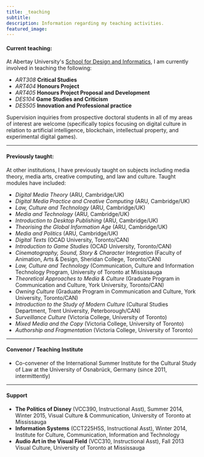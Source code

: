 ```yaml
---
title: _teaching
subtitle:
description: Information regarding my teaching activities.
featured_image:
---
```


#### Current teaching:

At Abertay University's [School for Design and Informatics](https://www.abertay.ac.uk/schools/school-of-design-and-informatics/), I am currently involved in teaching the following:

- _ART308_ **Critical Studies**
- _ART404_ **Honours Project**
- _ART405_ **Honours Project Proposal and Development**
- _DES104_ **Game Studies and Criticism**
- _DES505_ **Innovation and Professional practice**

Supervision inquiries from prospective doctoral students in all of my areas of interest are welcome (specifically topics focusing on digital culture in relation to artificial intelligence, blockchain, intellectual property, and experimental digital games).

---

#### Previously taught:

At other institutions, I have previously taught on subjects including media theory, media arts, creative computing, and law and culture. Taught modules have included:

- _Digital Media Theory_ (ARU, Cambridge/UK)
- _Digital Media Practice and Creative Computing_ (ARU, Cambridge/UK)
- _Law, Culture and Technology_ (ARU, Cambridge/UK)
- _Media and Technology_ (ARU, Cambridge/UK)
- _Introduction to Desktop Publishing_ (ARU, Cambridge/UK)
- _Theorising the Global Information Age_ (ARU, Cambridge/UK)
- _Media and Politics_ (ARU, Cambridge/UK)
- _Digital Texts_ (OCAD University, Toronto/CAN)
- _Introduction to Game Studies_ (OCAD University, Toronto/CAN)
- _Cinematography, Sound, Story & Character Integration_ (Faculty of Animation, Arts & Design, Sheridan College, Toronto/CAN)
- _Law, Culture and Technology_ (Communication, Culture and Information Technology Program, University of Toronto at Mississauga
- _Theoretical Approaches to Media & Culture_ (Graduate Program in Communication and Culture, York University, Toronto/CAN)
- _Owning Culture_ (Graduate Program in Communication and Culture, York University, Toronto/CAN)
- _Introduction to the Study of Modern Culture_ (Cultural Studies Department, Trent University, Peterborough/CAN)
- _Surveillance Culture_ (Victoria College, University of Toronto)
- _Mixed Media and the Copy_ (Victoria College, University of Toronto)
- _Authorship and Fragmentation_ (Victoria College, University of Toronto)

---

#### Convenor / Teaching Institute

 - Co-convener of the International Summer Institute for the Cultural Study of Law at the University of Osnabrück, Germany (since 2011, intermittently)

---

#### Support

- **The Politics of Disney** (VCC390, Instructional Asst), Summer 2014, Winter 2015, Visual Culture & Communication, University of Toronto at Mississauga
- **Information Systems** (CCT225H5S, Instructional Asst), Winter 2014, Institute for Culture, Communication, Information and Technology
- **Audio Art in the Visual Field** (VCC310, Instructional Asst), Fall 2013 Visual Culture, University of Toronto at Mississauga
